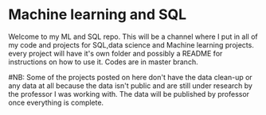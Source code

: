 # Machine learning and SQL
Welcome to my ML and SQL repo. This will be a channel where I put in all of my code and projects for SQL,data science and Machine learning projects. every project will have it's own folder and possibly a README for instructions on how to use it. Codes are in master branch. 

#NB: Some of the projects posted on here don't have the data clean-up or any data at all because the data isn't public and are still under research by the professor I was working with. The data will be published by professor once everything is complete. 

